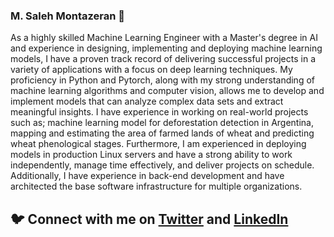 ### M. Saleh Montazeran 👋

As a highly skilled Machine Learning Engineer with a Master's degree in AI and experience in designing, implementing and deploying machine learning models, I have a proven track record of delivering successful projects in a variety of applications with a focus on deep learning techniques. My proficiency in Python and Pytorch, along with my strong understanding of machine learning algorithms and computer vision, allows me to develop and implement models that can analyze complex data sets and extract meaningful insights. I have experience in working on real-world projects such as; machine learning model for deforestation detection in Argentina, mapping and estimating the area of farmed lands of wheat and predicting wheat phenological stages. Furthermore, I am experienced in deploying models in production Linux servers and have a strong ability to work independently, manage time effectively, and deliver projects on schedule. Additionally, I have experience in back-end development and have architected the base software infrastructure for multiple organizations.

## 🐦 Connect with me on [Twitter](https://twitter.com/salehmontazeran) and [LinkedIn](https://www.linkedin.com/in/salehmontazeran/)

<!--
**salehmontazeran/salehmontazeran** is a ✨ _special_ ✨ repository because its `README.md` (this file) appears on your GitHub profile.

Here are some ideas to get you started:

- 🔭 I’m currently working on AI application in remote sensing
- 👯 I’m looking to collaborate on ...
- 🤔 I’m looking for help with ...
- 💬 Ask me about ...
- 📫 How to reach me: ...
- 😄 Pronouns: ...
- ⚡ Fun fact: ...
-->

